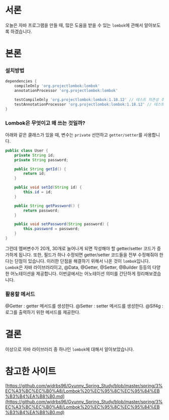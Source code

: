 # 서론

오늘은 자바 프로그램을 만들 때, 많은 도움을 받을 수 있는 `lombok`에 관해서 알아보도록 하겠습니다.

# 본론

### 설치방법

```groovy
dependencies {
    compileOnly 'org.projectlombok:lombok'
    annotationProcessor 'org.projectlombok:lombok'

    testCompileOnly 'org.projectlombok:lombok:1.18.12' // 테스트 의존성 추가
    testAnnotationProcessor 'org.projectlombok:lombok:1.18.12' // 테스트 의존성 추가
}
```

### Lombok은 무엇이고 왜 쓰는 것일까?

아래와 같은 클래스가 있을 때, 변수는 `private` 선언하고 `getter/setter`를 사용합니다.

```java
public class User {
    private String id;
    private String password;

    public String getId() {
        return id;
    }

    public void setId(String id) {
        this.id = id;
    }

    public String getPassword() {
        return password;
    }

    public void setPassword(String password) {
        this.password = password;
    }
}
```

그런데 멤버변수가 20개, 30개로 늘어나게 되면 작성해야 할 getter/setter 코드가 증가하게 됩니다. 또한, 필드가 하나 수정되면 getter/setter 코드들을 전부 수정해줘야 한다는 단점이 있습니다. 이러한 단점을 해결하기 위해서 나온 것이 `lombok`입니다. `Lombok`은 자바 라이브러리이고, @Data, @Getter, @Setter, @Builder 등등의 다양한 어노테이션을 제공합니다. 이번글에서는 어노테이션 의미를 간단하게 정리해보겠습니다.

### 활용할 메서드

@Getter : getter 메서드를 생성한다.
@Setter : setter 메서드를 생성한다.
@Slf4g : 로그를 출력하기 위한 메서드를 제공한다.

# 결론

이상으로 자바 라이브러리 중 하나인 `lombok`에 대해서 알아보았습니다.

# 참고한 사이트

[https://github.com/wjdrbs96/Gyunny_Spring_Study/blob/master/spring/3%EC%A3%BC%EC%B0%A8/Lombok%20%EC%95%8C%EC%95%84%EB%B3%B4%EA%B8%B0.md](https://github.com/wjdrbs96/Gyunny_Spring_Study/blob/master/spring/3%EC%A3%BC%EC%B0%A8/Lombok%20%EC%95%8C%EC%95%84%EB%B3%B4%EA%B8%B0.md)
